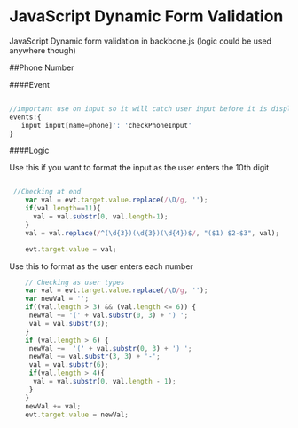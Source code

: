 JavaScript Dynamic Form Validation
==================================

JavaScript Dynamic form validation in backbone.js (logic could be used anywhere though)

##Phone Number

####Event

```javascript

//important use on input so it will catch user input before it is displayed!!
events:{
   input input[name=phone]': 'checkPhoneInput'
}

````

####Logic

Use this if you want to format the input as the user enters the 10th digit

```javascript

 //Checking at end
    var val = evt.target.value.replace(/\D/g, '');
    if(val.length==11){
      val = val.substr(0, val.length-1);
    }
    val = val.replace(/^(\d{3})(\d{3})(\d{4})$/, "($1) $2-$3", val);

    evt.target.value = val;
```
Use this to format as the user enters each number

```javascript
    // Checking as user types
    var val = evt.target.value.replace(/\D/g, '');
    var newVal = '';
    if((val.length > 3) && (val.length <= 6)) {
     newVal += '(' + val.substr(0, 3) + ') ';
     val = val.substr(3);
    }
    if (val.length > 6) {
     newVal +=  '(' + val.substr(0, 3) + ') ';
     newVal += val.substr(3, 3) + '-';
     val = val.substr(6);
     if(val.length > 4){
      val = val.substr(0, val.length - 1);
     }
    }
    newVal += val;
    evt.target.value = newVal;
    
```
